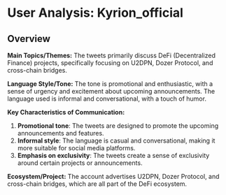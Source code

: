 # User Analysis: Kyrion_official

## Overview

**Main Topics/Themes:**
The tweets primarily discuss DeFi (Decentralized Finance) projects, specifically focusing on U2DPN, Dozer Protocol, and cross-chain bridges.

**Language Style/Tone:**
The tone is promotional and enthusiastic, with a sense of urgency and excitement about upcoming announcements. The language used is informal and conversational, with a touch of humor.

**Key Characteristics of Communication:**

1. **Promotional tone**: The tweets are designed to promote the upcoming announcements and features.
2. **Informal style**: The language is casual and conversational, making it more suitable for social media platforms.
3. **Emphasis on exclusivity**: The tweets create a sense of exclusivity around certain projects or announcements.

**Ecosystem/Project:**
The account advertises U2DPN, Dozer Protocol, and cross-chain bridges, which are all part of the DeFi ecosystem.